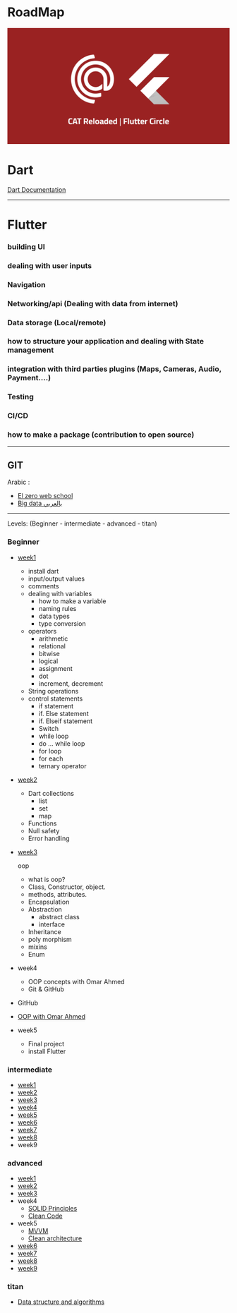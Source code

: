 # RoadMap

![Banner.png](Banner.png)

# Dart

[Dart Documentation](https://dart.dev/guides)

---

# Flutter

### building UI

### dealing with user inputs

### Navigation

### Networking/api (Dealing with data from internet)

### Data storage (Local/remote)

### how to structure your application and dealing with State management

### integration with third parties plugins (Maps, Cameras, Audio, Payment….)

### Testing

### CI/CD

### how to make a package (contribution to open source)

---

## GIT

Arabic : 

- [El zero web school](https://www.youtube.com/watch?v=ACOiGZoqC8w&list=PLDoPjvoNmBAw4eOj58MZPakHjaO3frVMF)
- [Big data بالعربي](https://www.youtube.com/watch?v=Q6G-J54vgKc)

---

Levels: (Beginner - intermediate - advanced - titan)

### Beginner

- [week1](https://youtube.com/playlist?list=PL7fFnBB9LnRtZF8TIgmiL1XEY_kVq4NQO&si=N_ONYDhMnAih0QNE)
    - install dart
    - input/output values
    - comments
    - dealing with variables
        - how to make a variable
        - naming rules
        - data types
        - type conversion
    - operators
        - arithmetic
        - relational
        - bitwise
        - logical
        - assignment
        - dot
        - increment, decrement
    - String operations
    - control statements
        - if statement
        - if. Else statement
        - if. Elseif statement
        - Switch
        - while loop
        - do … while loop
        - for loop
        - for each
        - ternary operator
- [week2](https://youtube.com/playlist?list=PL7fFnBB9LnRsY1FMWaJqbcBPsrXHoC3eW&si=ciSEwn8ZRNfqXVUb)
    - Dart collections
        - list
        - set
        - map
    - Functions
    - Null safety
    - Error handling
- [week3](https://youtube.com/playlist?list=PL7fFnBB9LnRtmZUs_DPA7zkjYorvLS4l_&si=q0AJun8Q8noCFKWI)
    
    oop
    
    - what is oop?
    - Class, Constructor, object.
    - methods, attributes.
    - Encapsulation
    - Abstraction
        - abstract class
        - interface
    - Inheritance
    - poly morphism
    - mixins
    - Enum
- week4
    - OOP concepts with Omar Ahmed
    - Git & GitHub
- GitHub
- [OOP with Omar Ahmed](https://www.youtube.com/watch?v=jz8JVznL2HA&list=PLwWuxCLlF_ue7GPvoG_Ko1x43tZw5cz9v)
- week5
    - Final project
    - install Flutter

### intermediate

- [week1](https://youtube.com/playlist?list=PLKi5vUe5hkZiF0bQneuOo6OTsuV9cpyWA&si=0NWML8KpupX615Am)
- [week2](https://youtube.com/playlist?list=PLKi5vUe5hkZh6BhsGpDQBJYM_fFG9VWbL&si=epgFGP8tHTbAveKh)
- [week3](https://youtube.com/playlist?list=PLKi5vUe5hkZirFABVUTaWAyIU6mhYrNrU&si=oyhTwiMM0zW2BbgK)
- [week4](https://youtube.com/playlist?list=PLKi5vUe5hkZg-BWIUp3N0mOn_yXbUGHeh&si=fB60LVRXAkfNlZYV)
- [week5](https://youtube.com/playlist?list=PLKi5vUe5hkZhvs0bxTuMqclUPgFS7gozu&si=Oh9pexFdIAZxCPzU)
- [week6](https://youtube.com/playlist?list=PL93xoMrxRJIvPg3nW8WG0HDDgpMQtUkag&si=lld_nWv2NpjtYmDt)
- [week7](https://youtube.com/playlist?list=PL3aG1K3LWCre6DIC2amKlXjn_kd2P6zE9&si=o3bl1lsM4NI_eClD)
- [week8](https://youtube.com/playlist?list=PL93xoMrxRJIviJiC76oO5aV8bDp2s3OrA&si=1boaSVE0lA5IHy5V)
- week9

### advanced

- [week1](https://youtube.com/playlist?list=PLwJ4sQ79Ehm4TECBpsvzOWCL91Q9bj8Ce&si=U5PbLAzySvriCRRb)
- [week2](https://youtube.com/playlist?list=PL93xoMrxRJIvHhxhB21YzzeimEEzzAz6g&si=tEf3_6I8Ded6OYQg)
- [week3](https://youtube.com/playlist?list=PL93xoMrxRJIvHhxhB21YzzeimEEzzAz6g&si=BOyp5XFvbGdAnudt)
- week4
    - [SOLID Principles](https://youtube.com/playlist?list=PLwWuxCLlF_uevri_OpofVLXkRRFnZ7TSV&si=zUSrHJ2HdtTqClwD)
    - [Clean Code](https://youtube.com/playlist?list=PLwWuxCLlF_ufTMlXoJlQvImqz9wIfcWsX&si=Qt2tP0B6T-P7Ohfi)
- week5
    - [MVVM](https://youtube.com/playlist?list=PL3aG1K3LWCrfvjEBkx3ujAtg7yK0zzTiY&si=5cmqLU0QJksfEH2C)
    - [Clean architecture](https://youtube.com/playlist?list=PLwJ4sQ79Ehm69Bmed-XrRCc-_H1R3nWhd&si=uH8-X7nezokaHFJP)
- [week6](https://youtube.com/playlist?list=PL5jcF-FcaT8BJbn_DYo_5BEkPgwN80rBE&si=vLQ_adTipySXR4AE)
- [week7](https://youtube.com/playlist?list=PL41hvuiq3bcnlfsKcQ7vwf4pjModyV0F8&si=R8Ql9aB2aqrd36Dc)
- [week8](https://youtu.be/5qqi7ma8EOc?si=1sUXFc5NMDuhvGK0)
- [week9](https://youtu.be/1PZm3c-Xpoc?si=SOd8krJQu2CK87n2)

### titan

- [Data structure and algorithms](https://youtube.com/playlist?list=PLMDrOnfT8EAjT0lBMcmTiRWeaVqKXH5WC&si=Frbu1qLDx0AL4Fqi)